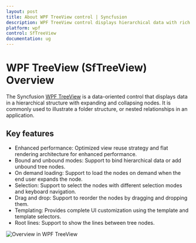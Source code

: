 ```yaml
---
layout: post
title: About WPF TreeView control | Syncfusion
description: WPF TreeView control displays hierarchical data with rich features like binding, load-on-demand, editing, checkbox selection, drag-and-drop, and more.
platform: wpf
control: SfTreeView
documentation: ug
---
```

# WPF TreeView (SfTreeView) Overview

The Syncfusion [WPF TreeView](https://www.syncfusion.com/wpf-controls/treeview) is a data-oriented control that displays data in a hierarchical structure with expanding and collapsing nodes. It is commonly used to illustrate a folder structure, or nested relationships in an application.

## Key features

* Enhanced performance: Optimized view reuse strategy and flat rendering architecture for enhanced performance.
* Bound and unbound modes: Support to bind hierarchical data or add unbound tree nodes.
* On demand loading: Support to load the nodes on demand when the end user expands the node.
* Selection: Support to select the nodes with different selection modes and keyboard navigation.
* Drag and drop: Support to reorder the nodes by dragging and dropping them.
* Templating: Provides complete UI customization using the template and template selectors.
* Root lines: Support to show the lines between tree nodes.

![Overview in WPF TreeView](Overview_images/Overview.png)